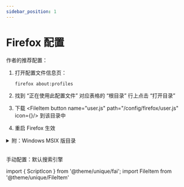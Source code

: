 ```yaml
---
sidebar_position: 1
---
```


# Firefox 配置

作者的推荐配置：

1.  打开配置文件信息页：

        firefox about:profiles

2.  找到 “正在使用此配置文件” 对应表格的 “根目录” 行上点击 “打开目录”

3.  下载&nbsp;<FileItem button name="user.js" path="/config/firefox/user.js" icon={<ScriptIcon />}/> 到该目录中
4.  重启 Firefox 生效

<details>
<summary>附：Windows MSIX 版目录</summary>

    %LOCALAPPDATA%\Packages\Mozilla.Firefox_n80bbvh6b1yt2\LocalCache\Roaming\Mozilla\Firefox\Profiles

默认在 `.default-release` 内

</details>

<br/>

手动配置：默认搜索引擎

import { ScriptIcon } from '@theme/unique/fai';
import FileItem from '@theme/unique/FileItem'
